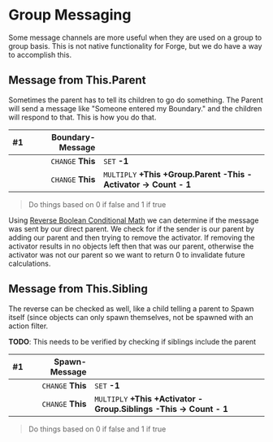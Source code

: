 # Group Messaging

Some message channels are more useful when they are used on a group to group
basis. This is not native functionality for Forge, but we do have a way to
accomplish this.


## Message from This.Parent

Sometimes the parent has to tell its children to go do something. The Parent
will send a message like "Someone entered my Boundary." and the children will
respond to that. This is how you do that.

| #1 | **Boundary-Message**| |
| ---| ---:| :---|
|| `CHANGE` **This**| `SET` **-1**|
|| `CHANGE` **This**| `MULTIPLY` **+This +Group.Parent -This -Activator -> Count - 1**|
> Do things based on 0 if false and 1 if true

Using [Reverse Boolean Conditional Math](#reverse-validation-math) we can
determine if the message was sent by our direct parent. We check for if the
sender is our parent by adding our parent and then trying to remove the
activator. If removing the activator results in no objects left then that was
our parent, otherwise the activator was not our parent so we want to return 0
to invalidate future calculations.


## Message from This.Sibling

The reverse can be checked as well, like a child telling a parent to Spawn
itself (since objects can only spawn themselves, not be spawned with an action
filter.

**TODO**: This needs to be verified by checking if siblings include the parent

| #1 | **Spawn-Message**| |
| ---| ---:| :---|
|| `CHANGE` **This**| `SET` **-1**|
|| `CHANGE` **This**| `MULTIPLY` **+This +Activator -Group.Siblings -This -> Count - 1**|
> Do things based on 0 if false and 1 if true
